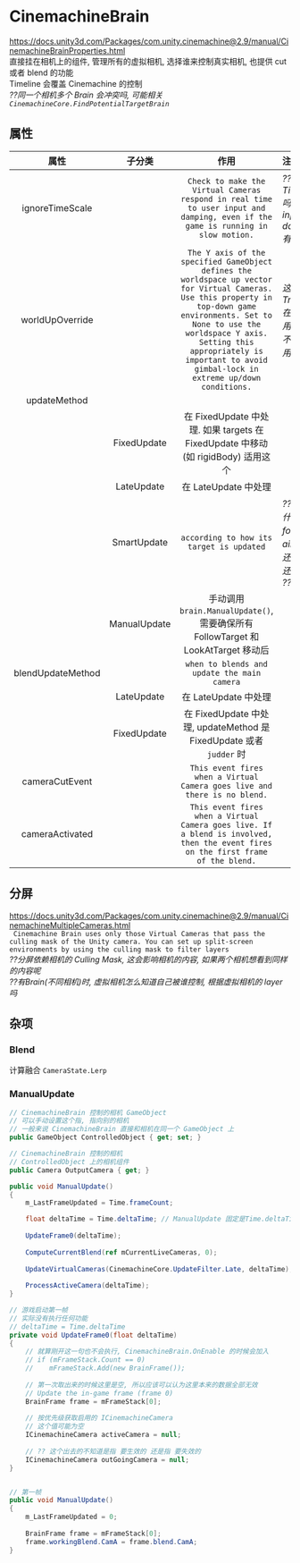 ﻿CinemachineBrain
=
https://docs.unity3d.com/Packages/com.unity.cinemachine@2.9/manual/CinemachineBrainProperties.html  
直接挂在相机上的组件, 管理所有的虚拟相机, 选择谁来控制真实相机, 也提供 cut 或者 blend 的功能  
Timeline 会覆盖 Cinemachine 的控制  
_??同一个相机多个 Brain 会冲突吗, 可能相关`CinemachineCore.FindPotentialTargetBrain`_  

属性  
-
| 属性 | 子分类 | 作用 | 注释 |
| :---: | :---: | :---: | :--- |
| ignoreTimeScale | | `Check to make the Virtual Cameras respond in real time to user input and damping, even if the game is running in slow motion.` | _??不是 TimeScale 吗, 怎么跟 input damping 有关系了_ |
| worldUpOverride | | `The Y axis of the specified GameObject defines the worldspace up vector for Virtual Cameras. Use this property in top-down game environments. Set to None to use the worldspace Y axis. Setting this appropriately is important to avoid gimbal-lock in extreme up/down conditions.` | _这个值是个Transform, 在俯视视角用到, 暂时不清楚实际用处_ |
| updateMethod | | | |
| | FixedUpdate | 在 FixedUpdate 中处理. 如果 targets 在 FixedUpdate 中移动 (如 rigidBody) 适用这个 | |
| | LateUpdate | 在 LateUpdate 中处理 | |
| | SmartUpdate | `according to how its target is updated` | _??target 指什么, follow 还是 aim (这俩还不一样), 还是别的. ??_| 
| | ManualUpdate | 手动调用 `brain.ManualUpdate()`, 需要确保所有 FollowTarget 和 LookAtTarget 移动后 | |
| blendUpdateMethod | | `when to blends and update the main camera` | |
| | LateUpdate | 在 LateUpdate 中处理 | |
| | FixedUpdate | 在 FixedUpdate 中处理, updateMethod 是 FixedUpdate 或者 `judder` 时 | |
| cameraCutEvent | | `This event fires when a Virtual Camera goes live and there is no blend.` | |
| cameraActivated | | `This event fires when a Virtual Camera goes live. If a blend is involved, then the event fires on the first frame of the blend.` | |

分屏  
-
https://docs.unity3d.com/Packages/com.unity.cinemachine@2.9/manual/CinemachineMultipleCameras.html  
` Cinemachine Brain uses only those Virtual Cameras that pass the culling mask of the Unity camera. You can set up split-screen environments by using the culling mask to filter layers`  
_??分屏依赖相机的 Culling Mask, 这会影响相机的内容, 如果两个相机想看到同样的内容呢_  
_??有Brain(不同相机)时, 虚拟相机怎么知道自己被谁控制, 根据虚拟相机的 layer 吗_  

杂项
-
### Blend  
计算融合 `CameraState.Lerp`  

### ManualUpdate  
```c#
// CinemachineBrain 控制的相机 GameObject
// 可以手动设置这个指, 指向别的相机
// 一般来说 CinemachineBrain 直接和相机在同一个 GameObject 上
public GameObject ControlledObject { get; set; }

// CinemachineBrain 控制的相机 
// ControlledObject 上的相机组件
public Camera OutputCamera { get; }

public void ManualUpdate()
{
    m_LastFrameUpdated = Time.frameCount;

    float deltaTime = Time.deltaTime; // ManualUpdate 固定是Time.deltaTime, 如果在 fixedUpdate 中调用不是很合理
    
    UpdateFrame0(deltaTime);
    
    ComputeCurrentBlend(ref mCurrentLiveCameras, 0);
    
    UpdateVirtualCameras(CinemachineCore.UpdateFilter.Late, deltaTime);
    
    ProcessActiveCamera(deltaTime);
}

// 游戏启动第一帧
// 实际没有执行任何功能
// deltaTime = Time.deltaTime
private void UpdateFrame0(float deltaTime)
{
    // 就算刚开这一句也不会执行, CinemachineBrain.OnEnable 的时候会加入
    // if (mFrameStack.Count == 0)
    //    mFrameStack.Add(new BrainFrame());
    
    // 第一次取出来的时候这里是空, 所以应该可以认为这里本来的数据全部无效
    // Update the in-game frame (frame 0)
    BrainFrame frame = mFrameStack[0];
    
    // 按优先级获取启用的 ICinemachineCamera
    // 这个值可能为空
    ICinemachineCamera activeCamera = null;
    
    // ?? 这个出去的不知道是指 要生效的 还是指 要失效的
    ICinemachineCamera outGoingCamera = null;
}
```


```c#

// 第一帧
public void ManualUpdate()
{
    m_LastFrameUpdated = 0;
    
    BrainFrame frame = mFrameStack[0];
    frame.workingBlend.CamA = frame.blend.CamA;
}

```

